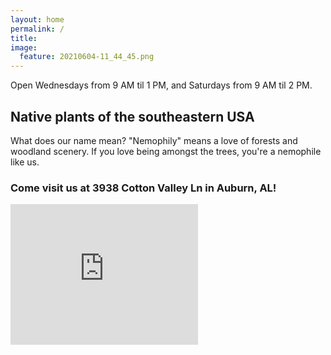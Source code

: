 ```yaml
---
layout: home
permalink: /
title:
image:
  feature: 20210604-11_44_45.png
---
```



Open Wednesdays from 9 AM til 1 PM, and Saturdays from 9 AM til 2 PM.

## Native plants of the southeastern USA

What does our name mean? "Nemophily" means a love of forests and woodland scenery. If you love being amongst the trees, you're a nemophile like us.

### Come visit us at 3938 Cotton Valley Ln in Auburn, AL!

<iframe src="https://www.google.com/maps/embed?pb=!1m18!1m12!1m3!1d3363.55001525787!2d-85.58535608821146!3d32.538163196043875!2m3!1f0!2f0!3f0!3m2!1i1024!2i768!4f13.1!3m3!1m2!1s0x888cf78dfc613d89%3A0x4e525cb233894c45!2sNemophily%20Natives%2C%20LLC!5e0!3m2!1sen!2sus!4v1681529526302!5m2!1sen!2sus" width="300" height="225" style="border:0;" allowfullscreen="" loading="lazy" referrerpolicy="no-referrer-when-downgrade"></iframe>



<!--
## Would you like some of our plants?

See recent announcements/offerings in the [News](./news) or [Plants](./plants) sections 
-->

 
<!--
## Recent News
-->
<!--
<div class="tiles">
{% for post in site.categories.news %}
	{% include post-list.html %}
{% endfor %}
</div>

-->



<!--

## Recent Posts
-->


<!--
<div class="tiles">
{% for post in site.categories.articles %}
	{% include post-list.html %}
{% endfor %}
</div>

 -->



